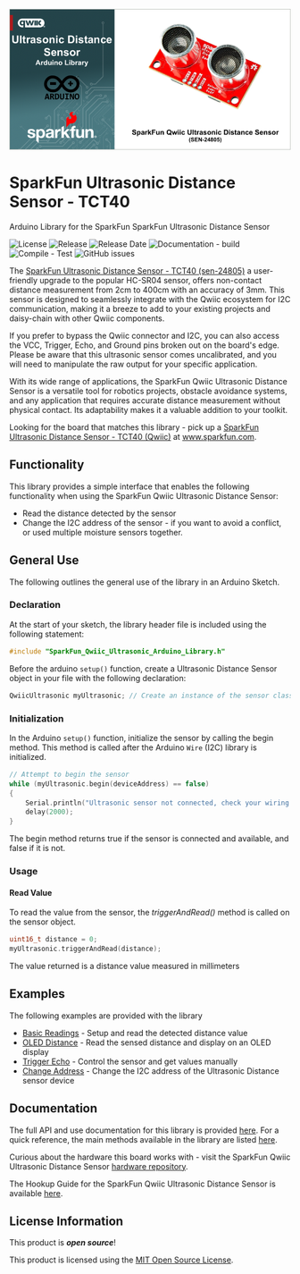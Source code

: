 
![SparkFun Ultrasonic Distance Sensor - TCT40 (Qwiic))](docs/images/gh-banner-2025-ultrasonic-dist.png "SparkFun Ultrasonic Distance Sensor")

# SparkFun Ultrasonic Distance Sensor - TCT40

Arduino Library for the SparkFun SparkFun Ultrasonic Distance Sensor 

![License](https://img.shields.io/github/license/sparkfun/SparkFun_Qwiic_Ultrasonic_Arduino_Library)
![Release](https://img.shields.io/github/v/release/sparkfun/SparkFun_Qwiic_Ultrasonic_Arduino_Library)
![Release Date](https://img.shields.io/github/release-date/sparkfun/SparkFun_Qwiic_Ultrasonic_Arduino_Library)
![Documentation - build](https://img.shields.io/github/actions/workflow/status/sparkfun/SparkFun_Qwiic_Ultrasonic_Arduino_Library/build-deploy-ghpages.yml?label=doc%20build)
![Compile - Test](https://img.shields.io/github/actions/workflow/status/sparkfun/SparkFun_Qwiic_Ultrasonic_Arduino_Library/compile-sketch.yml?label=compile%20test)
![GitHub issues](https://img.shields.io/github/issues/sparkfun/SparkFun_Qwiic_Ultrasonic_Arduino_Library)


The [SparkFun Ultrasonic Distance Sensor - TCT40 (sen-24805)](https://www.sparkfun.com/sparkfun-ultrasonic-distance-sensor-tct40-qwiic.html) a user-friendly upgrade to the popular HC-SR04 sensor, offers non-contact distance measurement from 2cm to 400cm with an accuracy of 3mm. This sensor is designed to seamlessly integrate with the Qwiic ecosystem for I2C communication, making it a breeze to add to your existing projects and daisy-chain with other Qwiic components.

If you prefer to bypass the Qwiic connector and I2C, you can also access the VCC, Trigger, Echo, and Ground pins broken out on the board's edge. Please be aware that this ultrasonic sensor comes uncalibrated, and you will need to manipulate the raw output for your specific application.

With its wide range of applications, the SparkFun Qwiic Ultrasonic Distance Sensor is a versatile tool for robotics projects, obstacle avoidance systems, and any application that requires accurate distance measurement without physical contact. Its adaptability makes it a valuable addition to your toolkit.

Looking for the board that matches this library - pick up a [SparkFun Ultrasonic Distance Sensor - TCT40 (Qwiic)](https://www.sparkfun.com/sparkfun-ultrasonic-distance-sensor-tct40-qwiic.html) at www.sparkfun.com.

## Functionality

This library provides a simple interface that enables the following functionality when using the SparkFun Qwiic Ultrasonic Distance Sensor:

* Read the distance detected by the sensor
* Change the I2C address of the sensor - if you want to avoid a conflict, or used multiple moisture sensors together. 

## General Use 

The following outlines the general use of the library in an Arduino Sketch. 

### Declaration

At the start of your sketch, the library header file is included using the following statement:

~~~cpp
#include "SparkFun_Qwiic_Ultrasonic_Arduino_Library.h" 
~~~

Before the arduino ```setup()``` function, create a Ultrasonic Distance Sensor object in your file with the following declaration:

~~~c
QwiicUltrasonic myUltrasonic; // Create an instance of the sensor class
~~~

### Initialization

In the Arduino ```setup()``` function, initialize the sensor by calling the begin method. This method is called after the Arduino `Wire` (I2C) library is initialized. 

~~~cpp
// Attempt to begin the sensor
while (myUltrasonic.begin(deviceAddress) == false)
{
    Serial.println("Ultrasonic sensor not connected, check your wiring and I2C address!");
    delay(2000);
}
~~~

The begin method returns true if the sensor is connected and available, and false if it is not. 

### Usage

#### Read Value

To read the value from the sensor, the *triggerAndRead()* method is called on the sensor object.

~~~cpp
uint16_t distance = 0;
myUltrasonic.triggerAndRead(distance);
~~~

The value returned is a distance value measured in millimeters

## Examples

The following examples are provided with the library

- [Basic Readings](examples/Example1_BasicReadings/Example1_BasicReadings.ino) - Setup and read the detected distance value
- [OLED Distance](examples/Example2_OLED_Distance/Example2_OLED_Distance.ino) - Read the sensed distance and display on an OLED display
- [Trigger Echo](examples/Example3_Trigger_Echo/Example3_Trigger_Echo.ino) - Control the sensor and get values manually
- [Change Address](examples/Example4_ChangeAddress/Example4_ChangeAddress.ino) - Change the I2C address of the Ultrasonic Distance sensor device

## Documentation

The full API and use documentation for this library is provided [here](http://docs.sparkfun.com/SparkFun_Qwiic_Ultrasonic_Arduino_Library/). For a quick reference, the main methods available in the library are listed [here](https://docs.sparkfun.com/SparkFun_Qwiic_Ultrasonic_Arduino_Library/functions.html).

Curious about the hardware this board works with - visit the SparkFun Qwiic Ultrasonic Distance Sensor [hardware repository](https://github.com/sparkfun/SparkFun_Ultrasonic_Distance_Sensor-Qwiic).

The Hookup Guide for the SparkFun Qwiic Ultrasonic Distance Sensor is available [here](https://docs.sparkfun.com/SparkFun_Ultrasonic_Distance_Sensor-Qwiic/introduction/).

## License Information

This product is ***open source***!

This product is licensed using the [MIT Open Source License](https://opensource.org/license/mit). 
